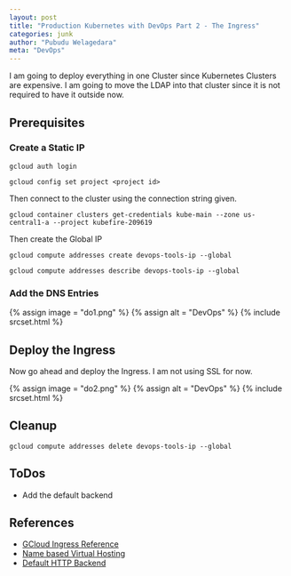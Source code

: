 ```yaml
---
layout: post
title: "Production Kubernetes with DevOps Part 2 - The Ingress"
categories: junk
author: "Pubudu Welagedara"
meta: "DevOps"
---
```


I am going to deploy everything in one Cluster since Kubernetes Clusters are expensive. I am going to move the LDAP into that cluster since it is not required to have it outside now.

## Prerequisites

### Create a Static IP

```
gcloud auth login 

gcloud config set project <project id>
```

Then connect to the cluster using the connection string given.
```
gcloud container clusters get-credentials kube-main --zone us-central1-a --project kubefire-209619
```

Then create the Global IP
```
gcloud compute addresses create devops-tools-ip --global

gcloud compute addresses describe devops-tools-ip --global
```

### Add the DNS Entries

{% assign image = "do1.png" %}
{% assign alt = "DevOps" %}
{% include srcset.html %}

## Deploy the Ingress

Now go ahead and deploy the Ingress. I am not using SSL for now.

{% assign image = "do2.png" %}
{% assign alt = "DevOps" %}
{% include srcset.html %}

## Cleanup

```
gcloud compute addresses delete devops-tools-ip --global
```

## ToDos
 - Add the default backend

## References
 - [GCloud Ingress Reference](https://cloud.google.com/kubernetes-engine/docs/tutorials/configuring-domain-name-static-ip) 
 - [Name based Virtual Hosting](https://kubernetes.io/docs/concepts/services-networking/ingress/#name-based-virtual-hosting) 
 - [Default HTTP Backend](https://github.com/smpio/kube-default-http-backend) 


